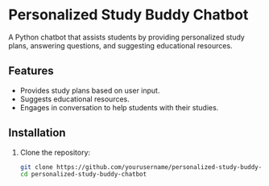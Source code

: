 # Personalized Study Buddy Chatbot

A Python chatbot that assists students by providing personalized study plans, answering questions, and suggesting educational resources.

## Features

- Provides study plans based on user input.
- Suggests educational resources.
- Engages in conversation to help students with their studies.

## Installation

1. Clone the repository:

   ```bash
   git clone https://github.com/yourusername/personalized-study-buddy-chatbot.git
   cd personalized-study-buddy-chatbot
